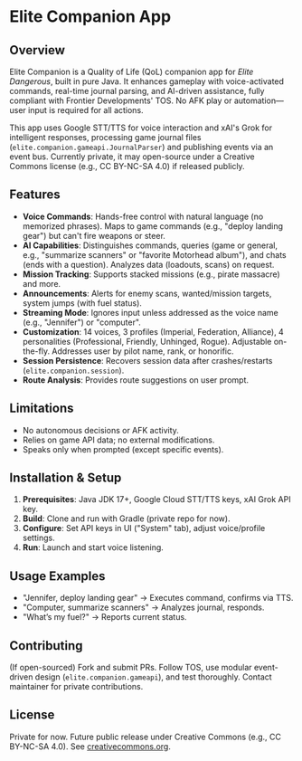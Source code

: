 # Elite Companion App

## Overview

Elite Companion is a Quality of Life (QoL) companion app for *Elite Dangerous*, built in pure Java. It enhances gameplay with voice-activated commands, real-time journal parsing, and AI-driven assistance, fully compliant with Frontier Developments' TOS. No AFK play or automation—user input is
required for all actions.

This app uses Google STT/TTS for voice interaction and xAI's Grok for intelligent responses, processing game journal files (`elite.companion.gameapi.JournalParser`) and publishing events via an event bus. Currently private, it may open-source under a Creative Commons license (e.g., CC BY-NC-SA 4.0)
if released publicly.

## Features

- **Voice Commands**: Hands-free control with natural language (no memorized phrases). Maps to game commands (e.g., "deploy landing gear") but can't fire weapons or steer.
- **AI Capabilities**: Distinguishes commands, queries (game or general, e.g., "summarize scanners" or "favorite Motorhead album"), and chats (ends with a question). Analyzes data (loadouts, scans) on request.
- **Mission Tracking**: Supports stacked missions (e.g., pirate massacre) and more.
- **Announcements**: Alerts for enemy scans, wanted/mission targets, system jumps (with fuel status).
- **Streaming Mode**: Ignores input unless addressed as the voice name (e.g., "Jennifer") or "computer".
- **Customization**: 14 voices, 3 profiles (Imperial, Federation, Alliance), 4 personalities (Professional, Friendly, Unhinged, Rogue). Adjustable on-the-fly. Addresses user by pilot name, rank, or honorific.
- **Session Persistence**: Recovers session data after crashes/restarts (`elite.companion.session`).
- **Route Analysis**: Provides route suggestions on user prompt.

## Limitations

- No autonomous decisions or AFK activity.
- Relies on game API data; no external modifications.
- Speaks only when prompted (except specific events).

## Installation & Setup

1. **Prerequisites**: Java JDK 17+, Google Cloud STT/TTS keys, xAI Grok API key.
2. **Build**: Clone and run with Gradle (private repo for now).
3. **Configure**: Set API keys in UI ("System" tab), adjust voice/profile settings.
4. **Run**: Launch and start voice listening.

## Usage Examples

- "Jennifer, deploy landing gear" → Executes command, confirms via TTS.
- "Computer, summarize scanners" → Analyzes journal, responds.
- "What’s my fuel?" → Reports current status.

## Contributing

(If open-sourced) Fork and submit PRs. Follow TOS, use modular event-driven design (`elite.companion.gameapi`), and test thoroughly. Contact maintainer for private contributions.

## License

Private for now. Future public release under Creative Commons (e.g., CC BY-NC-SA 4.0). See [creativecommons.org](https://creativecommons.org/licenses/by-nc-sa/4.0/).